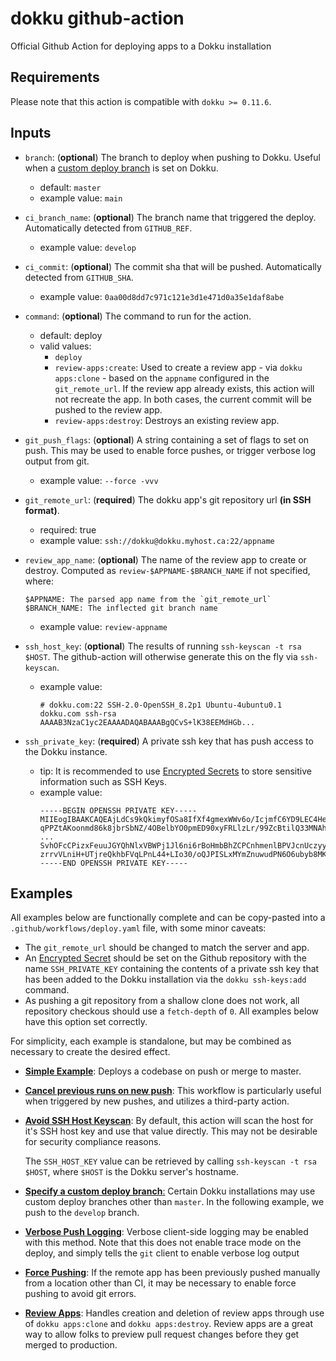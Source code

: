 # dokku github-action

Official Github Action for deploying apps to a Dokku installation

## Requirements

Please note that this action is compatible with `dokku >= 0.11.6`.

## Inputs

- `branch`: (__optional__) The branch to deploy when pushing to Dokku. Useful when a [custom deploy branch](http://dokku.viewdocs.io/dokku/deployment/methods/git/#changing-the-deploy-branch) is set on Dokku.
  - default: `master`
  - example value: `main`

- `ci_branch_name`: (__optional__) The branch name that triggered the deploy. Automatically detected from `GITHUB_REF`.
  - example value: `develop`

- `ci_commit`: (__optional__) The commit sha that will be pushed. Automatically detected from `GITHUB_SHA`.
  - example value: `0aa00d8dd7c971c121e3d1e471d0a35e1daf8abe`

- `command`: (__optional__) The command to run for the action.
  - default: deploy
  - valid values:
    - `deploy`
    - `review-apps:create`: Used to create a review app - via `dokku apps:clone` - based on the `appname` configured in the `git_remote_url`. If the review app already exists, this action will not recreate the app. In both cases, the current commit will be pushed to the review app.
    - `review-apps:destroy`: Destroys an existing review app.

- `git_push_flags`: (__optional__) A string containing a set of flags to set on push. This may be used to enable force pushes, or trigger verbose log output from git.
  - example value: `--force -vvv`

- `git_remote_url`: (**required**) The dokku app's git repository url **(in SSH format)**.
  - required: true
  - example value: `ssh://dokku@dokku.myhost.ca:22/appname`

- `review_app_name`: (__optional__) The name of the review app to create or destroy. Computed as `review-$APPNAME-$BRANCH_NAME` if not specified, where:
  ```text
  $APPNAME: The parsed app name from the `git_remote_url`
  $BRANCH_NAME: The inflected git branch name
  ```
  - example value: `review-appname`

- `ssh_host_key`: (__optional__) The results of running `ssh-keyscan -t rsa $HOST`. The github-action will otherwise generate this on the fly via `ssh-keyscan`.
  - example value:
    ```text
    # dokku.com:22 SSH-2.0-OpenSSH_8.2p1 Ubuntu-4ubuntu0.1
    dokku.com ssh-rsa AAAAB3NzaC1yc2EAAAADAQABAAABgQCvS+lK38EEMdHGb...
    ```

- `ssh_private_key`: (**required**) A private ssh key that has push access to the Dokku instance.
  - tip: It is recommended to use [Encrypted Secrets](https://docs.github.com/en/free-pro-team@latest/actions/reference/encrypted-secrets) to store sensitive information such as SSH Keys.
  - example value:
    ```text
    -----BEGIN OPENSSH PRIVATE KEY-----
    MIIEogIBAAKCAQEAjLdCs9kQkimyfOSa8IfXf4gmexWWv6o/IcjmfC6YD9LEC4He
    qPPZtAKoonmd86k8jbrSbNZ/4OBelbYO0pmED90xyFRLlzLr/99ZcBtilQ33MNAh
    ...
    SvhOFcCPizxFeuuJGYQhNlxVBWPj1Jl6ni6rBoHmbBhZCPCnhmenlBPVJcnUczyy
    zrrvVLniH+UTjreQkhbFVqLPnL44+LIo30/oQJPISLxMYmZnuwudPN6O6ubyb8MK
    -----END OPENSSH PRIVATE KEY-----
    ```

## Examples

All examples below are functionally complete and can be copy-pasted into a `.github/workflows/deploy.yaml` file, with some minor caveats:

- The `git_remote_url` should be changed to match the server and app.
- An [Encrypted Secret](https://docs.github.com/en/free-pro-team@latest/actions/reference/encrypted-secrets) should be set on the Github repository with the name `SSH_PRIVATE_KEY` containing the contents of a private ssh key that has been added to the Dokku installation via the `dokku ssh-keys:add` command.
- As pushing a git repository from a shallow clone does not work, all repository checkous should use a `fetch-depth` of `0`. All examples below have this option set correctly.

For simplicity, each example is standalone, but may be combined as necessary to create the desired effect.

- [__Simple Example__](/example-workflows/simple.yml): Deploys a codebase on push or merge to master.
- [__Cancel previous runs on new push__](/example-workflows/cancel-previous-runs.yml): This workflow is particularly useful when triggered by new pushes, and utilizes a third-party action.
- [__Avoid SSH Host Keyscan__](/example-workflows/specify-ssh-host-key.yml): By default, this action will scan the host for it's SSH host key and use that value directly. This may not be desirable for security compliance reasons.

  The `SSH_HOST_KEY` value can be retrieved by calling `ssh-keyscan -t rsa $HOST`, where `$HOST` is the Dokku server's hostname.
- [__Specify a custom deploy branch__:](/example-workflows/custom-deploy-branch.yml) Certain Dokku installations may use custom deploy branches other than `master`. In the following example, we push to the `develop` branch.
- [__Verbose Push Logging__](/example-workflows/verbose-logging.yml): Verbose client-side logging may be enabled with this method. Note that this does not enable trace mode on the deploy, and simply tells the `git` client to enable verbose log output
- [__Force Pushing__](/example-workflows/force-push.yml): If the remote app has been previously pushed manually from a location other than CI, it may be necessary to enable force pushing to avoid git errors.
- [__Review Apps__](/example-workflows/review-app.yml): Handles creation and deletion of review apps through use of `dokku apps:clone` and `dokku apps:destroy`. Review apps are a great way to allow folks to preview pull request changes before they get merged to production.

